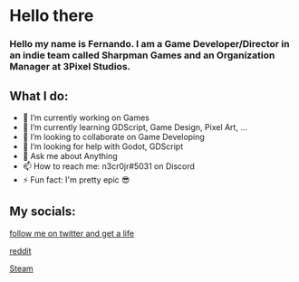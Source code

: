 # Hello there

### Hello my name is Fernando. I am a Game Developer/Director in an indie team called Sharpman Games and an Organization Manager at 3Pixel Studios.

## What I do:
- 🔭 I’m currently working on Games
- 🌱 I’m currently learning GDScript, Game Design, Pixel Art, ...
- 👯 I’m looking to collaborate on Game Developing
- 🤔 I’m looking for help with Godot, GDScript
- 💬 Ask me about Anything
- 📫 How to reach me: n3cr0jr#5031 on Discord
- ⚡ Fun fact: I'm pretty epic 😎

## My socials:
[follow me on twitter and get a life](https://twitter.com/n3cr0jr)

[reddit](https://www.reddit.com/user/n3cr0jr)

[Steam](https://steamcommunity.com/profiles/76561198121630240)
